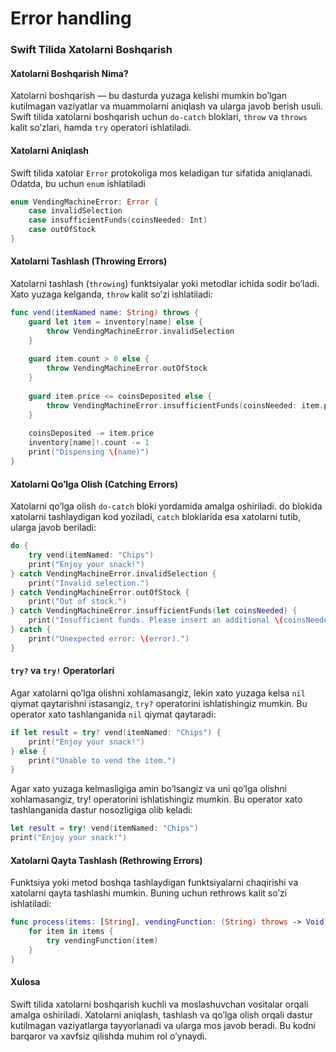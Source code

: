 # Error handling

### Swift Tilida Xatolarni Boshqarish

#### Xatolarni Boshqarish Nima?

Xatolarni boshqarish — bu dasturda yuzaga kelishi mumkin bo’lgan kutilmagan vaziyatlar va muammolarni aniqlash va ularga javob berish usuli. Swift tilida xatolarni boshqarish uchun `do-catch` bloklari, `throw` va `throws` kalit so’zlari, hamda `try` operatori ishlatiladi.

#### Xatolarni Aniqlash

Swift tilida xatolar `Error` protokoliga mos keladigan tur sifatida aniqlanadi. Odatda, bu uchun `enum` ishlatiladi

```swift
enum VendingMachineError: Error {
    case invalidSelection
    case insufficientFunds(coinsNeeded: Int)
    case outOfStock
}
```

#### Xatolarni Tashlash (Throwing Errors)

Xatolarni tashlash (`throwing`) funktsiyalar yoki metodlar ichida sodir bo’ladi. Xato yuzaga kelganda, `throw` kalit so’zi ishlatiladi:

```swift
func vend(itemNamed name: String) throws {
    guard let item = inventory[name] else {
        throw VendingMachineError.invalidSelection
    }
    
    guard item.count > 0 else {
        throw VendingMachineError.outOfStock
    }
    
    guard item.price <= coinsDeposited else {
        throw VendingMachineError.insufficientFunds(coinsNeeded: item.price - coinsDeposited)
    }
    
    coinsDeposited -= item.price
    inventory[name]!.count -= 1
    print("Dispensing \(name)")
}
```

#### Xatolarni Qo’lga Olish (Catching Errors)

Xatolarni qo’lga olish `do-catch` bloki yordamida amalga oshiriladi. do blokida xatolarni tashlaydigan kod yoziladi, `catch` bloklarida esa xatolarni tutib, ularga javob beriladi:

```swift
do {
    try vend(itemNamed: "Chips")
    print("Enjoy your snack!")
} catch VendingMachineError.invalidSelection {
    print("Invalid selection.")
} catch VendingMachineError.outOfStock {
    print("Out of stock.")
} catch VendingMachineError.insufficientFunds(let coinsNeeded) {
    print("Insufficient funds. Please insert an additional \(coinsNeeded) coins.")
} catch {
    print("Unexpected error: \(error).")
}
```

#### `try?` va `try!` Operatorlari

Agar xatolarni qo’lga olishni xohlamasangiz, lekin xato yuzaga kelsa `nil` qiymat qaytarishni istasangiz, `try?` operatorini ishlatishingiz mumkin. Bu operator xato tashlanganida `nil` qiymat qaytaradi:

```swift
if let result = try? vend(itemNamed: "Chips") {
    print("Enjoy your snack!")
} else {
    print("Unable to vend the item.")
}
```

Agar xato yuzaga kelmasligiga amin bo’lsangiz va uni qo’lga olishni xohlamasangiz, try! operatorini ishlatishingiz mumkin. Bu operator xato tashlanganida dastur nosozligiga olib keladi:

```swift
let result = try! vend(itemNamed: "Chips")
print("Enjoy your snack!")
```

#### Xatolarni Qayta Tashlash (Rethrowing Errors)

Funktsiya yoki metod boshqa tashlaydigan funktsiyalarni chaqirishi va xatolarni qayta tashlashi mumkin. Buning uchun rethrows kalit so’zi ishlatiladi:

```swift
func process(items: [String], vendingFunction: (String) throws -> Void) rethrows {
    for item in items {
        try vendingFunction(item)
    }
}
```

#### Xulosa

Swift tilida xatolarni boshqarish kuchli va moslashuvchan vositalar orqali amalga oshiriladi. Xatolarni aniqlash, tashlash va qo’lga olish orqali dastur kutilmagan vaziyatlarga tayyorlanadi va ularga mos javob beradi. Bu kodni barqaror va xavfsiz qilishda muhim rol o’ynaydi.
